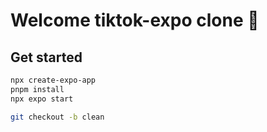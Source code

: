 # Welcome tiktok-expo clone 👋

## Get started

```bash
npx create-expo-app
pnpm install
npx expo start

git checkout -b clean
```
